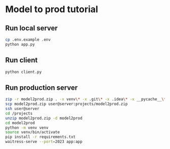 # Model to prod tutorial
## Run local server
``` bash
cp .env.example .env
python app.py
```

## Run client
``` bash
python client.py
```
## Run production server
``` bash
zip -r model2prod.zip . -x venv\* -x .git\* -x .idea\* -x __pycache__\*
scp model2prod.zip user@server:projects/model2prod.zip
ssh user@server
cd /projects
unzip model2prod.zip -d model2prod
cd model2prod
python -m venv venv 
source venv/bin/activate
pip install -r requirements.txt
waitress-serve --port=2023 app:app
```